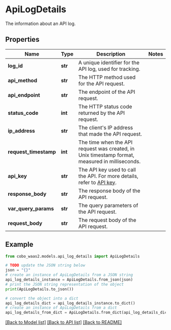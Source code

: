 # ApiLogDetails

The information about an API log.

## Properties

Name | Type | Description | Notes
------------ | ------------- | ------------- | -------------
**log_id** | **str** | A unique identifier for the API log, used for tracking. | 
**api_method** | **str** | The HTTP method used for the API request. | 
**api_endpoint** | **str** | The endpoint of the API request. | 
**status_code** | **int** | The HTTP status code returned by the API request. | 
**ip_address** | **str** | The client&#39;s IP address that made the API request. | 
**request_timestamp** | **int** | The time when the API request was created, in Unix timestamp format, measured in milliseconds. | 
**api_key** | **str** | The API key used to call the API. For more details, refer to [API key](https://www.cobo.com/developers/v2/guides/overview/cobo-auth#api-key). | 
**response_body** | **str** | The response body of the API request. | 
**var_query_params** | **str** | The query parameters of the API request. | 
**request_body** | **str** | The request body of the API request. | 

## Example

```python
from cobo_waas2.models.api_log_details import ApiLogDetails

# TODO update the JSON string below
json = "{}"
# create an instance of ApiLogDetails from a JSON string
api_log_details_instance = ApiLogDetails.from_json(json)
# print the JSON string representation of the object
print(ApiLogDetails.to_json())

# convert the object into a dict
api_log_details_dict = api_log_details_instance.to_dict()
# create an instance of ApiLogDetails from a dict
api_log_details_from_dict = ApiLogDetails.from_dict(api_log_details_dict)
```
[[Back to Model list]](../README.md#documentation-for-models) [[Back to API list]](../README.md#documentation-for-api-endpoints) [[Back to README]](../README.md)



